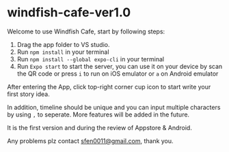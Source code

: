 # windfish-cafe-ver1.0


Welcome to use Windfish Cafe, start by following steps:

1. Drag the app folder to VS studio.
2. Run `npm install` in your terminal
3. Run `npm install --global expo-cli` in your terminal
3. Run `Expo start` to start the server, you can use it on your device by scan the QR code or press `i`  to run on iOS emulator or `a` on Android emulator


After entering the App, click top-right corner cup icon to start write your first story idea. 

In addition, timeline should be unique and you can input multiple characters by using `,` to seperate. More features will be added in the future.

It is the first version and during the review of Appstore & Android.

Any problems plz contact sfen0011@gmail.com, thank you.
